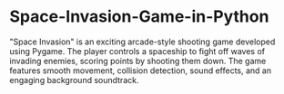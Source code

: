 # Space-Invasion-Game-in-Python
"Space Invasion" is an exciting arcade-style shooting game developed using Pygame. The player controls a spaceship to fight off waves of invading enemies, scoring points by shooting them down. The game features smooth movement, collision detection, sound effects, and an engaging background soundtrack.
